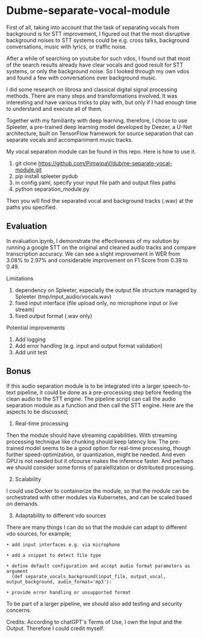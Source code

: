 # Dubme-separate-vocal-module

First of all, taking into account that the task of separating vocals from background is for STT improvement, I figured out that the most disruptive background noises to STT systems could be e.g. cross talks, background conversations, music with lyrics, or traffic noise.

After a while of searching on youtube for such vdos, I found out that most of the search results already have clear vocals and good result for STT systems, or only the background noise. So I looked through my own vdos and found a few with conversations over background music.

I did some research on librosa and classical digital signal processing methods. There are many steps and transformations involved. It was interesting and have various tricks to play with, but only if I had enough time to understand and execute all of them.

Together with my familiarity with deep learning, therefore, I chose to use Spleeter, a pre-trained deep learning model developed by Deezer, a U-Net architecture, built on TensorFlow framework for source separation that can separate vocals and accompaniment music tracks.

My vocal separation module can be found in this repo. Here is how to use it.

1. git clone https://github.com/PimwipaV/dubme-separate-vocal-module.git
2. pip install spleeter pydub
3. in config.yaml, specify your input file path and output files paths
4. python separation_module.py

Then you will find the separated vocal and background tracks (.wav) at the paths you specified.

## Evaluation

In evaluation.ipynb, I demonstrate the effectiveness of my solution by running a google STT on the original and cleaned audio tracks and compare transcription accuracy. We can see a slight improvement in WER from 3.08% to 2.97% and considerable improvement on F1 Score from 0.39 to 0.49.

Limitations
1. dependency on Spleeter, especially the output file structure managed by Spleeter (tmp/input_audio/vocals.wav)
2. fixed input interface (file upload only, no microphone input or live stream)
3. fixed output format (.wav only)


Potential improvements
1. Add logging
2. Add error handling (e.g. input and output format validation)
3. Add unit test

## Bonus

If this audio separation module is to be integrated into a larger speech-to-text pipeline, it could be done as a pre-processing step before feeding the clean audio to the STT engine. The pipeline script can call the audio separation module as a function and then call the STT engine. Here are the aspects to be discussed;

1. Real-time processing
   
Then the module should have streaming capabilities. With streaming processing technique like chunking should keep latency low. The pre-trained model seems to be a good option for real-time processing, though further speed-optimization, or quantization, might be needed. And even GPU is not needed but it ofcourse makes the inference faster. And perhaps we should consider some forms of paralellization or distributed processing.

2. Scalability
   
I could use Docker to containerize the module, so that the module can be orchestrated with other modules via Kubernetes, and can be scaled based on demands.

3. Adaptability to different vdo sources
   
There are many things I can do so that the module can adapt to different vdo sources, for example;

    • add input interfaces e.g. via microphone
    
    • add a snippet to detect file type
    
    • define default configuration and accept audio format parameters as argument 
      (def separate_vocals_background(input_file, output_vocal, output_background, audio_format='mp3'):
      
    • provide error handling or unsupported format

To be part of a larger pipeline, we should also add testing and security concerns.

Credits: According to chatGPT's Terms of Use, I own the Input and the Output. Therefore I could credit myself.

